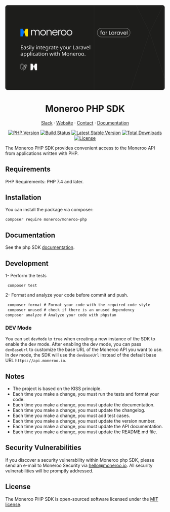 <div align="center">
<a href="https://moneroo.io" title="Moneroo - Payment stack for Africa">
    <img src="/art/cover.svg" alt="Moneroo website">
</a>

# Moneroo PHP SDK

<!-- Nav header - Start -->

<a href="https://join.slack.com/t/ballerine-oss/shared_invite/zt-1iu6otkok-OqBF3TrcpUmFd9oUjNs2iw">Slack</a>
·
<a href="https://www.moneroo.io/">Website</a>
·
<a href="https://www.moneroo.io/contact">Contact</a>
·
<a href="https://docs.moneroo.io/">Documentation</a>

<!-- Nav header - END -->

<!-- Badges - Start -->
[![PHP Version](https://img.shields.io/packagist/php-v/moneroo/moneroo-php.svg)](https://packagist.org/packages/moneroo/moneroo-php)
[![Build Status](https://github.com/monerooHQ/moneroo-php/actions/workflows/run-tests.yml/badge.svg?branch=main)](https://github.com/moneroo/moneroo-php/actions?query=branch%3Amain)
[![Latest Stable Version](https://poser.pugx.org/moneroo/moneroo-php/v/stable.svg)](https://packagist.org/packages/moneroo/moneroo-php)
[![Total Downloads](https://poser.pugx.org/moneroo/moneroo-php/downloads.svg)](https://packagist.org/packages/moneroo/moneroo-php)
[![License](https://poser.pugx.org/moneroo/moneroo-php/license.svg)](https://packagist.org/packages/moneroo/moneroo-php)

<!-- Badges - END -->


</div>

The Moneroo PHP SDK provides convenient access to the Moneroo API from applications written with PHP.


## Requirements
PHP Requirements: PHP 7.4 and later.

## Installation

You can install the package via composer:

```shell
composer require moneroo/moneroo-php
```

## Documentation
See the php SDK [documentation](https://docs.moneroo.io/sdk/php).

## Development

1- Perform the tests
```shell
 composer test
```
2- Format and analyze your code before commit and push.
```shell
 composer format # Format your code with the required code style
 composer unused # check if there is an unused dependency
composer analyze # Analyze your code with phpstan
```

### DEV Mode
You can set `devMode` to `true` when creating a new instance of the SDK to enable the dev mode.
After enabling the dev mode, you can pass `devBaseUrl` to customize the base URL of the Moneroo API you want to use.
In dev mode, the SDK will use the `devBaseUrl` instead of the default base URL `https://api.moneroo.io`.

## Notes
- The project is based on the KISS principle.
- Each time you make a change, you must run the tests and format your code.
- Each time you make a change, you must update the documentation.
- Each time you make a change, you must update the changelog.
- Each time you make a change, you must add test cases.
- Each time you make a change, you must update the version number.
- Each time you make a change, you must update the API documentation.
- Each time you make a change, you must update the README.md file.

## Security Vulnerabilities
If you discover a security vulnerability within Moneroo php SDK, please send an e-mail to Moneroo Security via [hello@moneroo.io](mailto:security@moneroo.io). All security vulnerabilities will be promptly addressed.

## License
The Moneroo PHP SDK is open-sourced software licensed under the [MIT license](LICENSE.md).
